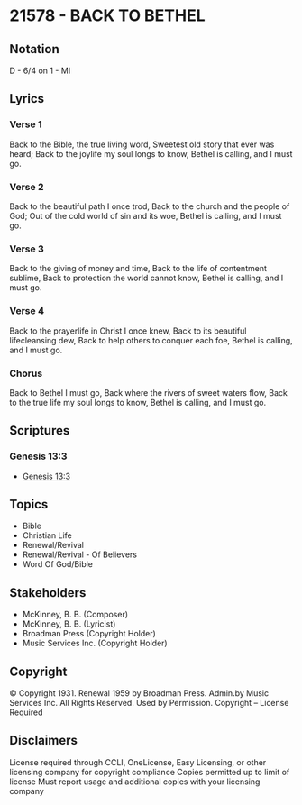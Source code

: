 # 21578 - BACK TO BETHEL

## Notation

D - 6/4 on 1 - MI

## Lyrics

### Verse 1

Back to the Bible, the true living word, Sweetest old story that ever was heard; Back to the joylife my soul longs to know, Bethel is calling, and I must go.

### Verse 2

Back to the beautiful path I once trod, Back to the church and the people of God; Out of the cold world of sin and its woe, Bethel is calling, and I must go.

### Verse 3

Back to the giving of money and time, Back to the life of contentment sublime, Back to protection the world cannot know, Bethel is calling, and I must go.


### Verse 4

Back to the prayerlife in Christ I once knew, Back to its beautiful lifecleansing dew, Back to help others to conquer each foe, Bethel is calling, and I must go.

### Chorus

Back to Bethel I must go, Back where the rivers of sweet waters flow, Back to the true life my soul longs to know, Bethel is calling, and I must go.


## Scriptures

### Genesis 13:3

- [Genesis 13:3](https://www.biblegateway.com/passage/?search=Genesis%2013%3A3)


## Topics

- Bible
- Christian Life
- Renewal/Revival
- Renewal/Revival - Of Believers
- Word Of God/Bible

## Stakeholders

- McKinney, B. B. (Composer)
- McKinney, B. B. (Lyricist)
- Broadman Press (Copyright Holder)
- Music Services Inc. (Copyright Holder)

## Copyright

© Copyright 1931. Renewal 1959 by Broadman Press. Admin.by Music Services Inc. All Rights Reserved. Used by Permission.
Copyright – License Required

## Disclaimers

License required through CCLI, OneLicense, Easy Licensing, or other licensing company for copyright compliance
Copies permitted up to limit of license 
Must report usage and additional copies with your licensing company

